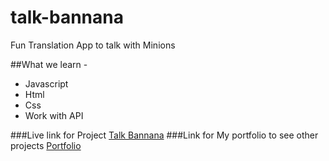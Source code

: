 # talk-bannana
Fun Translation App to talk with Minions

##What we learn -

- Javascript
- Html
- Css
- Work with API 

###Live link for Project [Talk Bannana](https://banana-talk-with-minion.netlify.app/)
###Link for My portfolio to see other projects [Portfolio](https://omkarchaskar.netlify.app) 
